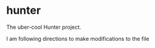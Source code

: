 hunter
======

The uber-cool Hunter project.

I am following directions to make modifications to the file
